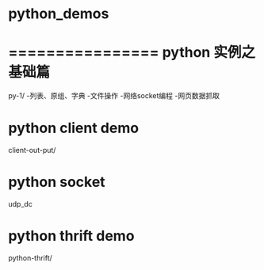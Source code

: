 # python_demos
================
python 实例之基础篇
====================
py-1/
-列表、原组、字典
-文件操作
-网络socket编程
-网页数据抓取

python client demo
=================
client-out-put/

python socket
=============
udp_dc

python thrift demo
==================
python-thrift/


